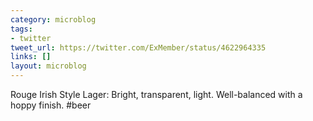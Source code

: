 ```yaml
---
category: microblog
tags:
- twitter
tweet_url: https://twitter.com/ExMember/status/4622964335
links: []
layout: microblog
---
```

Rouge Irish Style Lager: Bright, transparent, light. Well-balanced with a hoppy finish. #beer
